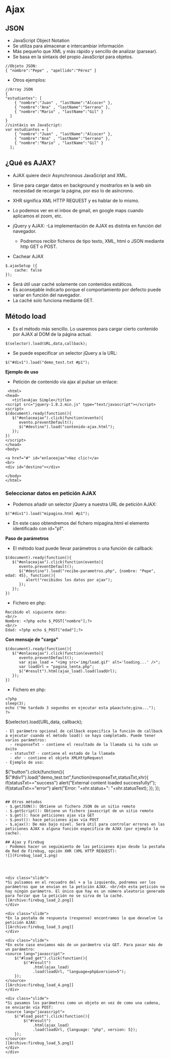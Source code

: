 # Ajax
## JSON
- JavaScript Object Notation
- Se utiliza para almacenar e intercambiar información
- Más pequeño que XML y más rápido y sencillo de analizar (parsear).
- Se basa en la sintaxis del propio JavaScript para objetos. 

```
//Objeto JSON:
{ "nombre":"Pepe" , "apellido":"Pérez" }
```


- Otros ejemplos:
```
//Array JSON
{
"estudiantes": [
    { "nombre":"Juan" , "lastName":"Alcocer" }, 
    { "nombre":"Ana" , "lastName":"Serrano" }, 
    { "nombre":"Mario" , "lastName":"Gil" }
  ]
}
//sintáxis en JavaScript:
var estudiantes = [
    { "nombre":"Juan" , "lastName":"Alcocer" }, 
    { "nombre":"Ana" , "lastName":"Serrano" }, 
    { "nombre":"Mario" , "lastName":"Gil" }
  ];
```

## ¿Qué es AJAX?
- AJAX quiere decir Asynchronous JavaScript and XML.
- Sirve para cargar datos en background y mostrarlos en la web sin necesidad de recargar la página, por eso lo de asíncrono.
- XHR significa XML HTTP REQUEST y es hablar de lo mismo. 
- Lo podemos ver en el inbox de gmail, en google maps cuando aplicamos el zoom, etc.
- jQuery y AJAX:
  -La implementación de AJAX es distinta en función del navegador.
  - Podremos recibir ficheros de tipo texto, XML, html o JSON mediante http GET o POST.

- Cachear AJAX
```
$.ajaxSetup ({  
    cache: false  
});  
```
- Será útil usar caché solamente con contenidos estáticos.
- Es aconsejable indicarlo porque el comportamiento por defecto puede variar en función del navegador.
- La caché solo funciona mediante GET.


## Método load
- Es el método más sencillo. Lo usaremos para cargar cierto contenido por AJAX al DOM de la página actual.
```
$(selector).load(URL,data,callback);
```
- Se puede especificar un selector jQuery a la URL:
```
$("#div1").load("demo_test.txt #p1");
```


**Ejemplo de uso**
- Petición de contenido vía ajax al pulsar un enlace:

```
 <html>
<head>
   <title>Ajax Simple</title>
<script src="jquery-1.8.2.min.js" type="text/javascript"></script>   
<script>
$(document).ready(function(){
   $("#enlaceajax").click(function(evento){
      evento.preventDefault();
      $("#destino").load("contenido-ajax.html");
   });
})
</script>
</head>
<body>

<a href="#" id="enlaceajax">Haz clic!</a>
<br>
<div id="destino"></div>

</body>
</html>
```

### Seleccionar datos en petición AJAX
- Podemos añadir un selector jQuery a nuestra URL de petición AJAX:
```
$("#div1").load("mipagina.html #p1");
```
- En este caso obtendremos del fichero mipagina.html el elemento identificado con id="p1".


**Paso de parámetros**
- El método load puede llevar parámetros o una función de callback:
```
$(document).ready(function(){
   $("#enlaceajax").click(function(evento){
      evento.preventDefault();
      $("#destino").load("recibe-parametros.php", {nombre: "Pepe", edad: 45}, function(){
         alert("recibidos los datos por ajax");
      });
   });
})
```


- Fichero en php:
```
Recibido el siguiente dato:
<br/>
Nombre: <?php echo $_POST["nombre"];?>
<br/>
Edad: <?php echo $_POST["edad"];?>
```
**Con mensaje de "carga"**
```
$(document).ready(function(){
   $("#enlaceajax").click(function(evento){
      evento.preventDefault();
      var ajax_load = "<img src='img/load.gif' alt='loading...' />";  
      var loadUrl = "pagina_lenta.php";  
      $("#result").html(ajax_load).load(loadUrl);  
   });
})
```

- Fichero en php:
```
<?php
sleep(3);
echo ("He tardado 3 segundos en ejecutar esta p&aactute;gina...");
?>

```
$(selector).load(URL,data, callback);
```
- El parámetro opcional de callback especifica la función de callback a ejecutar cuando el método load() se haya completado. Puede tener varios parámetros:
  - responseTxt - contiene el resultado de la llamada si ha sido un éxito
  - statusTXT - contiene el estado de la llamada
  - xhr - contiene el objeto XMLHttpRequest
- Ejemplo de uso:
```
$("button").click(function(){
  $("#div1").load("demo_test.txt",function(responseTxt,statusTxt,xhr){
    if(statusTxt=="success")
      alert("External content loaded successfully!");
    if(statusTxt=="error")
      alert("Error: "+xhr.status+": "+xhr.statusText);
  });
});
```

## Otros métodos
- $.getJSON(): Obtiene un fichero JSON de un sitio remoto
- $.getScript(): Obtiene un fichero javascript de un sitio remoto
- $.get(): hace peticiones ajax vía GET 
- $.post(): hace peticiones ajax vía POST
- $.ajax(): De más bajo nivel. Será útil para controlar errores en las peticiones AJAX o alguna función específica de AJAX (por ejemplo la cache).

## Ajax y Firebug
- Podemos hacer un seguimiento de las peticiones Ajax desde la pestaña de Red de Firebug, opción XHR (XML HTTP REQUEST):
![](Firebug_load_1.png)




<div class="slide">
*Si pulsamos en el recuadro del + a la izquierda, podremos ver los parámetros que se envían en la petición AJAX. <br/>En esta petición no hay ningún parámetro. El único que hay es un número aleatorio generado para forzar que la petición no se sirva de la caché.
[[Archivo:firebug_load_2.png]]
</div>

<div class="slide">
*En la pestaña de respuesta (response) encontramos lo que devuelve la petición AJAX:
[[Archivo:firebug_load_3.png]]
</div>

<div class="slide">
*En este caso enviamos más de un parámetro vía GET. Para pasar más de un parámetro:
<source lang="javascript">
	$("#load_get").click(function(){
		$("#result")
			.html(ajax_load)
			.load(loadUrl, "language=php&version=5");
	});
</source>
[[Archivo:firebug_load_4.png]]
</div>

<div class="slide">
*Si pasamos los parámetros como un objeto en vez de como una cadena, se enviarán vía POST:
<source lang="javascript">
	$("#load_post").click(function(){
		$("#result")
			.html(ajax_load)
			.load(loadUrl, {language: "php", version: 5});
	});
</source>
[[Archivo:firebug_load_5.png]]
</div>
</div>



